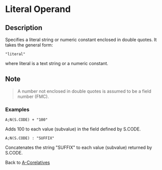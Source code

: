 # Literal Operand 

<PageHeader />

## Description

Specifies a literal string or numeric constant enclosed in double quotes. It takes the general form:

```
"literal"
```

where literal is a text string or a numeric constant.

## Note

> A number not enclosed in double quotes is assumed to be a field number (FMC).

### Examples

```
A;N(S.CODE) + "100"
```

Adds 100 to each value (subvalue) in the field defined by S.CODE.

```
A;N(S.CODE) : "SUFFIX"
```

Concatenates the string "SUFFIX" to each value (subvalue) returned by S.CODE.

Back to [A-Corelatives](./../a-correlatives)

  
<PageFooter />
